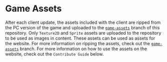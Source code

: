# Game Assets
After each client update, the assets included with the client are ripped from the PC version of the game and uploaded to the [`game-assets`](https://github.com/stfc-academy/website/tree/game-assets) branch of this repository. Only `Texture2D` and `Sprite` assets are uploaded to the repository to be used as images in content. These assets can be used as assets for the website. For more information on ripping the assets, check out the [`game-assets`](https://github.com/stfc-academy/website/tree/game-assets) branch. For more information on how to use the assets on the website, check out the `Contribute Guide` below.